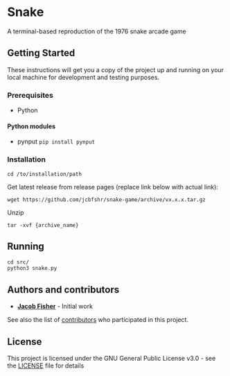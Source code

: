 # Snake

A terminal-based reproduction of the 1976 snake arcade game

## Getting Started

These instructions will get you a copy of the project up and running on your local machine for development and testing purposes.

### Prerequisites

- Python

#### Python modules
- pynput `pip install pynput`

### Installation

```
cd /to/installation/path
```

Get latest release from release pages (replace link below with actual link):
```
wget https://github.com/jcbfshr/snake-game/archive/vx.x.x.tar.gz
```

Unzip
```
tar -xvf {archive_name}
```

## Running

```
cd src/
python3 snake.py
```

## Authors and contributors

* [**Jacob Fisher**](jcbfshr.com) - Initial work

See also the list of [contributors](https://github.com/your/project/contributors) who participated in this project.

## License

This project is licensed under the GNU General Public License v3.0 - see the [LICENSE](LICENSE    ) file for details
